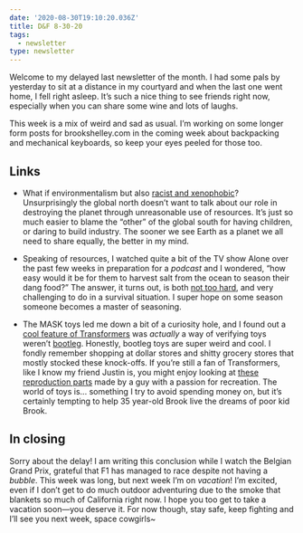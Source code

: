 ```yaml
---
date: '2020-08-30T19:10:20.036Z'
title: D&F 8-30-20
tags:
  - newsletter
type: newsletter
---
```


Welcome to my delayed last newsletter of the month. I had some pals by yesterday to sit at a distance in my courtyard and when the last one went home, I fell right asleep. It’s such a nice thing to see friends right now, especially when you can share some wine and lots of laughs.

This week is a mix of weird and sad as usual. I’m working on some longer form posts for brookshelley.com in the coming week about backpacking and mechanical keyboards, so keep your eyes peeled for those too.

## Links

* What if environmentalism but also [racist and xenophobic](https://www.counterpunch.org/2020/06/26/the-big-green-lie/)? Unsurprisingly the global north doesn’t want to talk about our role in destroying the planet through unreasonable use of resources. It’s just so much easier to blame the “other” of the global south for having children, or daring to build industry. The sooner we see Earth as a planet we all need to share equally, the better in my mind.
* Speaking of resources, I watched quite a bit of the TV show Alone over the past few weeks in preparation for a *podcast* and I wondered, “how easy would it be for them to harvest salt from the ocean to season their dang food?” The answer, it turns out, is both [not too hard](https://www.outdoorrevival.com/instant-articles/harvesting-salt-from-the-ocean-a-great-skill-to-learn.html), and very challenging to do in a survival situation. I super hope on some season someone becomes a master of seasoning.

* The MASK toys led me down a bit of a curiosity hole, and I found out a [cool feature of Transformers](https://tfwiki.net/wiki/Rubsign) was *actually* a way of verifying toys weren’t [bootleg](http://www.collectiondx.com/toy_line/bootleg). Honestly, bootleg toys are super weird and cool. I fondly remember shopping at dollar stores and shitty grocery stores that mostly stocked these knock-offs. If you’re still a fan of Transformers, like I know my friend Justin is, you might enjoy looking at [these reproduction parts](http://www.transrepro.com/) made by a guy with a passion for recreation. The world of toys is... something I try to avoid spending money on, but it’s certainly tempting to help 35 year-old Brook live the dreams of poor kid Brook.

## In closing

Sorry about the delay! I am writing this conclusion while I watch the Belgian Grand Prix, grateful that F1 has managed to race despite not having a *bubble*. This week was long, but next week I’m on *vacation*! I’m excited, even if I don’t get to do much outdoor adventuring due to the smoke that blankets so much of California right now. I hope you too get to take a vacation soon—you deserve it. For now though, stay safe, keep fighting and I’ll see you next week, space cowgirls~
